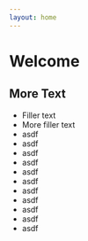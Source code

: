 ```yaml
---
layout: home
---
```


# Welcome

## More Text

- Filler text
- More filler text
- asdf
- asdf
- asdf
- asdf
- asdf
- asdf
- asdf
- asdf
- asdf
- asdf
- asdf
